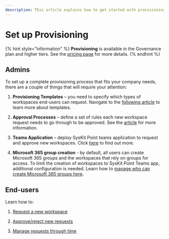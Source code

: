 ```yaml
---
description: This article explains how to get started with provisioning in SysKit Point. Provisioning workflow helps you streamline workspace creation and prevent uncontrolled growth. 
---
```


# Set up Provisioning 

{% hint style="information" %}
**Provisioning** is available in the Governance plan and higher tiers. See the [pricing page](https://www.syskit.com/products/point/pricing/) for more details.
{% endhint %}

## Admins 

To set up a complete provisioning process that fits your company needs, there are a couple of things that will require your attention: 

1) **Provisioning Templates** – you need to specify which types of workspaces end-users can request. Navigate to the [following article](templates.md) to learn more about templates.

2) **Approval Processes** – define a set of rules each new workspace request needs to go through to be approved. See the [article](approval-processes.md) for more information.

3) **Teams Application** – deploy SysKit Point teams application to request and approve new workspaces. Click [here](../syskit-point-teams-app.md) to find out more.

4) **Microsoft 365 group creation** - by default, all users can create Microsoft 365 groups and the workspaces that rely on groups for access. To limit the creation of workspaces to SysKit Point Teams app, additional configuration is needed. Learn how to [manage who can create Microsoft 365 groups here](restrict-group-creation.md).

## End-users 

Learn how to: 

1) [Request a new workspace](request-new-workspace.md) 

2) [Approve/reject new requests](approve-reject-requests.md) 

3) [Manage requests through time](manage-requests.md)